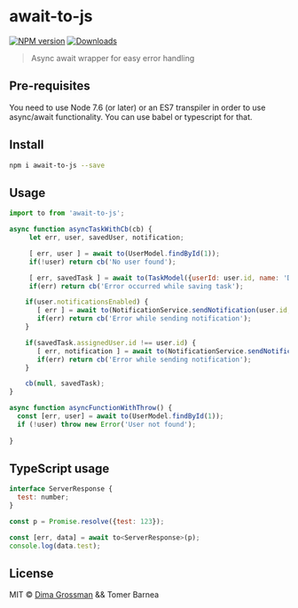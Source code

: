 # await-to-js

[![NPM version][npm-image]][npm-url]
[![Downloads][download-badge]][npm-url]

> Async await wrapper for easy error handling

## Pre-requisites
You need to use Node 7.6 (or later) or an ES7 transpiler in order to use async/await functionality.
You can use babel or typescript for that.

## Install

```sh
npm i await-to-js --save
```

## Usage

```js
import to from 'await-to-js';

async function asyncTaskWithCb(cb) {
     let err, user, savedUser, notification;

     [ err, user ] = await to(UserModel.findById(1));
     if(!user) return cb('No user found');

     [ err, savedTask ] = await to(TaskModel({userId: user.id, name: 'Demo Task'}));
     if(err) return cb('Error occurred while saving task');

    if(user.notificationsEnabled) {
       [ err ] = await to(NotificationService.sendNotification(user.id, 'Task Created'));
       if(err) return cb('Error while sending notification');
    }

    if(savedTask.assignedUser.id !== user.id) {
       [ err, notification ] = await to(NotificationService.sendNotification(savedTask.assignedUser.id, 'Task was created for you'));
       if(err) return cb('Error while sending notification');
    }

    cb(null, savedTask);
}

async function asyncFunctionWithThrow() {
  const [err, user] = await to(UserModel.findById(1));
  if (!user) throw new Error('User not found');
  
}
```

## TypeScript usage
```javascript
interface ServerResponse {
  test: number;
}

const p = Promise.resolve({test: 123});

const [err, data] = await to<ServerResponse>(p);
console.log(data.test);
```

## License

MIT © [Dima Grossman](http://blog.grossman.io) && Tomer Barnea

[npm-url]: https://npmjs.org/package/await-to-js
[npm-image]: https://img.shields.io/npm/v/await-to-js.svg?style=flat-square

[travis-url]: https://travis-ci.org/scopsy/await-to-js
[travis-image]: https://img.shields.io/travis/scopsy/await-to-js.svg?style=flat-square

[coveralls-url]: https://coveralls.io/r/scopsy/await-to-js
[coveralls-image]: https://img.shields.io/coveralls/scopsy/await-to-js.svg?style=flat-square

[depstat-url]: https://david-dm.org/scopsy/await-to-js
[depstat-image]: https://david-dm.org/scopsy/await-to-js.svg?style=flat-square

[download-badge]: http://img.shields.io/npm/dm/await-to-js.svg?style=flat-square
